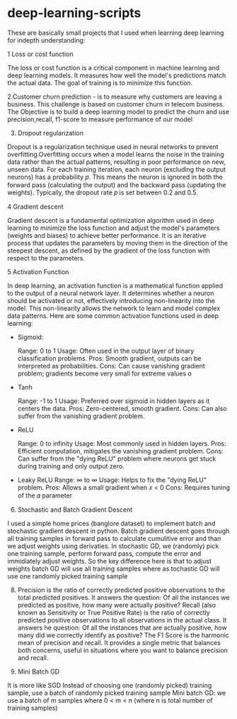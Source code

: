 # deep-learning-scripts
These are basically small projects that I used when learning deep learning for indepth understanding:

1 Loss or cost function

The loss or cost function is a critical component in machine learning and deep learning models. It measures how well the model's predictions match the actual data. The goal of training is to minimize this function.


2.Customer churn prediction - is to measure why customers are leaving a business. This challenge is based on customer churn in telecom business. The Objective is to build a deep learning model to predict the churn and use precision,recall, f1-score to measure performance of our model


3. Dropout regularization


Dropout is a regularization technique used in neural networks to prevent overfitting.Overfitting occurs when a model learns the noise in the training data rather than the actual patterns, resulting in poor performance on new, unseen data.
For each training iteration, each neuron (excluding the output neurons) has a probability 𝑝. This means the neuron is ignored in both the forward pass (calculating the output) and the backward pass (updating the weights). Typically, the dropout rate 𝑝 is set between 0.2 and 0.5.

4  Gradient descent

Gradient descent is a fundamental optimization algorithm used in deep learning to minimize the loss function and adjust the model's parameters (weights and biases) to achieve better performance. It is an iterative process that updates the parameters by moving them in the direction of the steepest descent, as defined by the gradient of the loss function with respect to the parameters.

5 Activation Function

In deep learning, an activation function is a mathematical function applied to the output of a neural network layer. It determines whether a neuron should be activated or not, effectively introducing non-linearity into the model. This non-linearity allows the network to learn and model complex data patterns. Here are some common activation functions used in deep learning:
   - Sigmoid:
     
       Range: 0 to 1
       Usage: Often used in the output layer of binary classification problems.
       Pros: Smooth gradient, outputs can be interpreted as probabilities.
       Cons: Can cause vanishing gradient problem; gradients become very small for extreme values o
     
   - Tanh
     
       Range: -1 to 1
       Usage: Preferred over sigmoid in hidden layers as it centers the data.
       Pros: Zero-centered, smooth gradient.
       Cons: Can also suffer from the vanishing gradient problem.
     
   - ReLU
     
       Range: 0 to infinity
       Usage: Most commonly used in hidden layers.
       Pros: Efficient computation, mitigates the vanishing gradient problem.
       Cons: Can suffer from the "dying ReLU" problem where neurons get stuck during training and only output zero.
     
   - Leaky ReLU
       Range: ∞ to ∞
       Usage: Helps to fix the "dying ReLU" problem.
       Pros: Allows a small gradient when 𝑥 < 0
       Cons: Requires tuning of the 𝛼 parameter

 6. Stochastic and Batch Gradient Descent
    
I used a simple home prices (banglore dataset) to implement batch and stochastic gradient descent in python. Batch gradient descent goes through  all training 
samples in forward pass to calculate cumulitive error and than we adjust weights using derivaties. In stochastic GD, we (randomly) pick one training sample, 
perform forward  pass, compute the error and immidiately adjust weights. So the key difference here is that to adjust weights batch GD will use all training 
samples where as tochastic GD will use one randomly picked training sample

8. Precision is the ratio of correctly predicted positive observations to the total predicted positives. It answers the question: Of all the instances we predicted as 
positive, how many were actually positive?
Recall (also known as Sensitivity or True Positive Rate) is the ratio of correctly predicted positive observations to all observations in the actual class. It answers 
he question: Of all the instances that are actually positive, how many did we correctly identify as positive?
The F1 Score is the harmonic mean of precision and recall. It provides a single metric that balances both concerns, useful in situations where you want to balance 
precision and recall. 


9. Mini Batch GD

It is more like SGD
Instead of choosing one (randomly picked) training sample, use a batch of randomly picked training sample
Mini batch GD: we use a batch of m samples where 0 < m < n (where n is total number of training samples)
     

